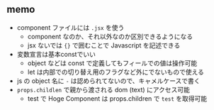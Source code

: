 ## memo

- component ファイルには `.jsx` を使う
  - component なのか、それ以外なのか区別できるようになる
  - jsx ないでは `{}` で囲むことで Javascript を記述できる
- 変数宣言は基本constでいい
  - object などは const で定義してもフィールでの値は操作可能
  - let は内部での切り替え用のフラグなど外にでないもので使える
- js の object 名に `-` は認められてないので、キャメルケースで書く
- `props.childlen` で親から渡される dom (text) にアクセス可能
  - <Hoge>test</Hoge> で Hoge Component は props.children で `test` を取得可能